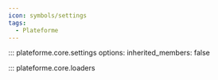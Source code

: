 ```yaml
---
icon: symbols/settings
tags:
  - Plateforme
---
```


::: plateforme.core.settings
    options:
      inherited_members: false

::: plateforme.core.loaders
